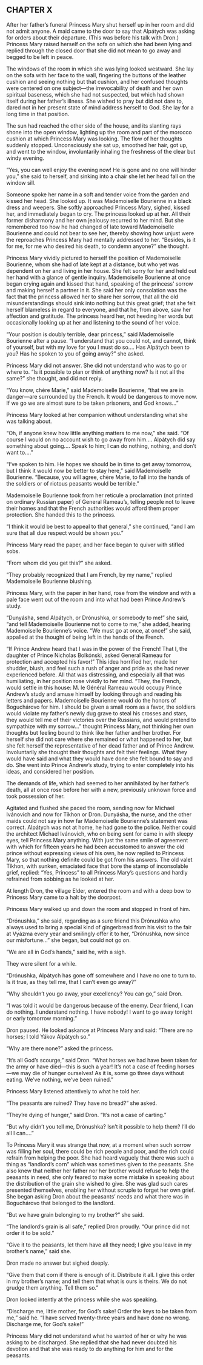 ## CHAPTER X

After her father’s funeral Princess Mary shut herself up in her room and
did not admit anyone. A maid came to the door to say that Alpátych was
asking for orders about their departure. (This was before his talk with
Dron.) Princess Mary raised herself on the sofa on which she had been
lying and replied through the closed door that she did not mean to go
away and begged to be left in peace.

The windows of the room in which she was lying looked westward. She
lay on the sofa with her face to the wall, fingering the buttons of the
leather cushion and seeing nothing but that cushion, and her confused
thoughts were centered on one subject—the irrevocability of death and
her own spiritual baseness, which she had not suspected, but which had
shown itself during her father’s illness. She wished to pray but did not
dare to, dared not in her present state of mind address herself to God.
She lay for a long time in that position.

The sun had reached the other side of the house, and its slanting rays
shone into the open window, lighting up the room and part of the morocco
cushion at which Princess Mary was looking. The flow of her thoughts
suddenly stopped. Unconsciously she sat up, smoothed her hair, got up,
and went to the window, involuntarily inhaling the freshness of the
clear but windy evening.

“Yes, you can well enjoy the evening now! He is gone and no one will
hinder you,” she said to herself, and sinking into a chair she let her
head fall on the window sill.

Someone spoke her name in a soft and tender voice from the garden and
kissed her head. She looked up. It was Mademoiselle Bourienne in a black
dress and weepers. She softly approached Princess Mary, sighed, kissed
her, and immediately began to cry. The princess looked up at her. All
their former disharmony and her own jealousy recurred to her mind.
But she remembered too how he had changed of late toward Mademoiselle
Bourienne and could not bear to see her, thereby showing how unjust were
the reproaches Princess Mary had mentally addressed to her. “Besides,
is it for me, for me who desired his death, to condemn anyone?” she
thought.

Princess Mary vividly pictured to herself the position of Mademoiselle
Bourienne, whom she had of late kept at a distance, but who yet was
dependent on her and living in her house. She felt sorry for her
and held out her hand with a glance of gentle inquiry. Mademoiselle
Bourienne at once began crying again and kissed that hand, speaking of
the princess’ sorrow and making herself a partner in it. She said her
only consolation was the fact that the princess allowed her to share her
sorrow, that all the old misunderstandings should sink into nothing but
this great grief; that she felt herself blameless in regard to everyone,
and that he, from above, saw her affection and gratitude. The princess
heard her, not heeding her words but occasionally looking up at her and
listening to the sound of her voice.

“Your position is doubly terrible, dear princess,” said Mademoiselle
Bourienne after a pause. “I understand that you could not, and cannot,
think of yourself, but with my love for you I must do so.... Has
Alpátych been to you? Has he spoken to you of going away?” she asked.

Princess Mary did not answer. She did not understand who was to go or
where to. “Is it possible to plan or think of anything now? Is it not
all the same?” she thought, and did not reply.

“You know, chère Marie,” said Mademoiselle Bourienne, “that we are in
danger—are surrounded by the French. It would be dangerous to move now.
If we go we are almost sure to be taken prisoners, and God knows...”

Princess Mary looked at her companion without understanding what she was
talking about.

“Oh, if anyone knew how little anything matters to me now,” she said.
“Of course I would on no account wish to go away from him.... Alpátych
did say something about going.... Speak to him; I can do nothing,
nothing, and don’t want to....”

“I’ve spoken to him. He hopes we should be in time to get away tomorrow,
but I think it would now be better to stay here,” said Mademoiselle
Bourienne. “Because, you will agree, chère Marie, to fall into the hands
of the soldiers or of riotous peasants would be terrible.”

Mademoiselle Bourienne took from her reticule a proclamation (not
printed on ordinary Russian paper) of General Rameau’s, telling people
not to leave their homes and that the French authorities would afford
them proper protection. She handed this to the princess.

“I think it would be best to appeal to that general,” she continued,
“and I am sure that all due respect would be shown you.”

Princess Mary read the paper, and her face began to quiver with stifled
sobs.

“From whom did you get this?” she asked.

“They probably recognized that I am French, by my name,” replied
Mademoiselle Bourienne blushing.

Princess Mary, with the paper in her hand, rose from the window and with
a pale face went out of the room and into what had been Prince Andrew’s
study.

“Dunyásha, send Alpátych, or Drónushka, or somebody to me!” she said,
“and tell Mademoiselle Bourienne not to come to me,” she added, hearing
Mademoiselle Bourienne’s voice. “We must go at once, at once!” she said,
appalled at the thought of being left in the hands of the French.

“If Prince Andrew heard that I was in the power of the French! That
I, the daughter of Prince Nicholas Bolkónski, asked General Rameau for
protection and accepted his favor!” This idea horrified her, made her
shudder, blush, and feel such a rush of anger and pride as she had never
experienced before. All that was distressing, and especially all that
was humiliating, in her position rose vividly to her mind. “They, the
French, would settle in this house: M. le Général Rameau would occupy
Prince Andrew’s study and amuse himself by looking through and reading
his letters and papers. Mademoiselle Bourienne would do the honors of
Boguchárovo for him. I should be given a small room as a favor, the
soldiers would violate my father’s newly dug grave to steal his crosses
and stars, they would tell me of their victories over the Russians, and
would pretend to sympathize with my sorrow...” thought Princess Mary,
not thinking her own thoughts but feeling bound to think like her father
and her brother. For herself she did not care where she remained or what
happened to her, but she felt herself the representative of her dead
father and of Prince Andrew. Involuntarily she thought their thoughts
and felt their feelings. What they would have said and what they would
have done she felt bound to say and do. She went into Prince Andrew’s
study, trying to enter completely into his ideas, and considered her
position.

The demands of life, which had seemed to her annihilated by her father’s
death, all at once rose before her with a new, previously unknown force
and took possession of her.

Agitated and flushed she paced the room, sending now for Michael
Ivánovich and now for Tíkhon or Dron. Dunyásha, the nurse, and the other
maids could not say in how far Mademoiselle Bourienne’s statement was
correct. Alpátych was not at home, he had gone to the police. Neither
could the architect Michael Ivánovich, who on being sent for came in
with sleepy eyes, tell Princess Mary anything. With just the same smile
of agreement with which for fifteen years he had been accustomed to
answer the old prince without expressing views of his own, he now
replied to Princess Mary, so that nothing definite could be got from his
answers. The old valet Tíkhon, with sunken, emaciated face that bore the
stamp of inconsolable grief, replied: “Yes, Princess” to all Princess
Mary’s questions and hardly refrained from sobbing as he looked at her.

At length Dron, the village Elder, entered the room and with a deep bow
to Princess Mary came to a halt by the doorpost.

Princess Mary walked up and down the room and stopped in front of him.

“Drónushka,” she said, regarding as a sure friend this Drónushka who
always used to bring a special kind of gingerbread from his visit to the
fair at Vyázma every year and smilingly offer it to her, “Drónushka, now
since our misfortune...” she began, but could not go on.

“We are all in God’s hands,” said he, with a sigh.

They were silent for a while.

“Drónushka, Alpátych has gone off somewhere and I have no one to turn
to. Is it true, as they tell me, that I can’t even go away?”

“Why shouldn’t you go away, your excellency? You can go,” said Dron.

“I was told it would be dangerous because of the enemy. Dear friend, I
can do nothing. I understand nothing. I have nobody! I want to go away
tonight or early tomorrow morning.”

Dron paused. He looked askance at Princess Mary and said: “There are no
horses; I told Yákov Alpátych so.”

“Why are there none?” asked the princess.

“It’s all God’s scourge,” said Dron. “What horses we had have been
taken for the army or have died—this is such a year! It’s not a case of
feeding horses—we may die of hunger ourselves! As it is, some go three
days without eating. We’ve nothing, we’ve been ruined.”

Princess Mary listened attentively to what he told her.

“The peasants are ruined? They have no bread?” she asked.

“They’re dying of hunger,” said Dron. “It’s not a case of carting.”

“But why didn’t you tell me, Drónushka? Isn’t it possible to help them?
I’ll do all I can....”

To Princess Mary it was strange that now, at a moment when such sorrow
was filling her soul, there could be rich people and poor, and the rich
could refrain from helping the poor. She had heard vaguely that there
was such a thing as “landlord’s corn” which was sometimes given to the
peasants. She also knew that neither her father nor her brother would
refuse to help the peasants in need, she only feared to make some
mistake in speaking about the distribution of the grain she wished to
give. She was glad such cares presented themselves, enabling her
without scruple to forget her own grief. She began asking Dron about the
peasants’ needs and what there was in Boguchárovo that belonged to the
landlord.

“But we have grain belonging to my brother?” she said.

“The landlord’s grain is all safe,” replied Dron proudly. “Our prince
did not order it to be sold.”

“Give it to the peasants, let them have all they need; I give you leave
in my brother’s name,” said she.

Dron made no answer but sighed deeply.

“Give them that corn if there is enough of it. Distribute it all. I
give this order in my brother’s name; and tell them that what is ours is
theirs. We do not grudge them anything. Tell them so.”

Dron looked intently at the princess while she was speaking.

“Discharge me, little mother, for God’s sake! Order the keys to be taken
from me,” said he. “I have served twenty-three years and have done no
wrong. Discharge me, for God’s sake!”

Princess Mary did not understand what he wanted of her or why he was
asking to be discharged. She replied that she had never doubted his
devotion and that she was ready to do anything for him and for the
peasants.






